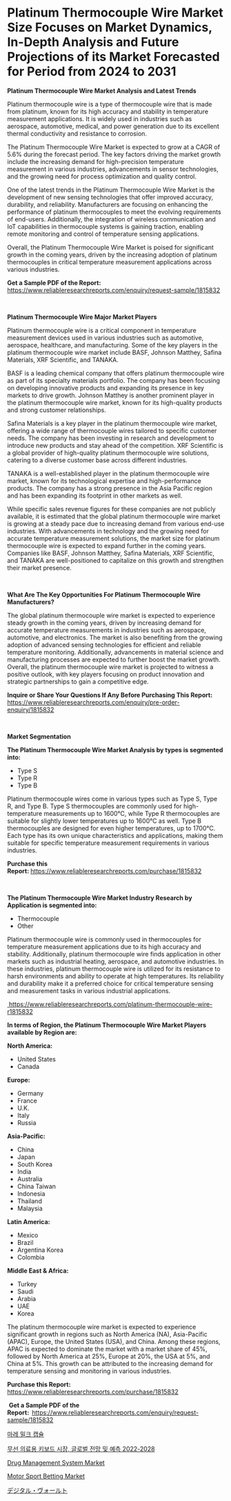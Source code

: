 <p><h1>Platinum Thermocouple Wire Market Size Focuses on Market Dynamics, In-Depth Analysis and Future Projections of its Market Forecasted for Period from 2024 to 2031</h1></p><p><strong>Platinum Thermocouple Wire Market Analysis and Latest Trends</strong></p>
<p><p>Platinum thermocouple wire is a type of thermocouple wire that is made from platinum, known for its high accuracy and stability in temperature measurement applications. It is widely used in industries such as aerospace, automotive, medical, and power generation due to its excellent thermal conductivity and resistance to corrosion.</p><p>The Platinum Thermocouple Wire Market is expected to grow at a CAGR of 5.6% during the forecast period. The key factors driving the market growth include the increasing demand for high-precision temperature measurement in various industries, advancements in sensor technologies, and the growing need for process optimization and quality control.</p><p>One of the latest trends in the Platinum Thermocouple Wire Market is the development of new sensing technologies that offer improved accuracy, durability, and reliability. Manufacturers are focusing on enhancing the performance of platinum thermocouples to meet the evolving requirements of end-users. Additionally, the integration of wireless communication and IoT capabilities in thermocouple systems is gaining traction, enabling remote monitoring and control of temperature sensing applications.</p><p>Overall, the Platinum Thermocouple Wire Market is poised for significant growth in the coming years, driven by the increasing adoption of platinum thermocouples in critical temperature measurement applications across various industries.</p></p>
<p><strong>Get a Sample PDF of the Report:&nbsp;</strong> <a href="https://www.reliableresearchreports.com/enquiry/request-sample/1815832">https://www.reliableresearchreports.com/enquiry/request-sample/1815832</a></p>
<p>&nbsp;</p>
<p><strong>Platinum Thermocouple Wire Major Market Players</strong></p>
<p><p>Platinum thermocouple wire is a critical component in temperature measurement devices used in various industries such as automotive, aerospace, healthcare, and manufacturing. Some of the key players in the platinum thermocouple wire market include BASF, Johnson Matthey, Safina Materials, XRF Scientific, and TANAKA.</p><p>BASF is a leading chemical company that offers platinum thermocouple wire as part of its specialty materials portfolio. The company has been focusing on developing innovative products and expanding its presence in key markets to drive growth. Johnson Matthey is another prominent player in the platinum thermocouple wire market, known for its high-quality products and strong customer relationships.</p><p>Safina Materials is a key player in the platinum thermocouple wire market, offering a wide range of thermocouple wires tailored to specific customer needs. The company has been investing in research and development to introduce new products and stay ahead of the competition. XRF Scientific is a global provider of high-quality platinum thermocouple wire solutions, catering to a diverse customer base across different industries.</p><p>TANAKA is a well-established player in the platinum thermocouple wire market, known for its technological expertise and high-performance products. The company has a strong presence in the Asia Pacific region and has been expanding its footprint in other markets as well.</p><p>While specific sales revenue figures for these companies are not publicly available, it is estimated that the global platinum thermocouple wire market is growing at a steady pace due to increasing demand from various end-use industries. With advancements in technology and the growing need for accurate temperature measurement solutions, the market size for platinum thermocouple wire is expected to expand further in the coming years. Companies like BASF, Johnson Matthey, Safina Materials, XRF Scientific, and TANAKA are well-positioned to capitalize on this growth and strengthen their market presence.</p></p>
<p>&nbsp;</p>
<p><strong>What Are The Key Opportunities For Platinum Thermocouple Wire Manufacturers?</strong></p>
<p><p>The global platinum thermocouple wire market is expected to experience steady growth in the coming years, driven by increasing demand for accurate temperature measurements in industries such as aerospace, automotive, and electronics. The market is also benefiting from the growing adoption of advanced sensing technologies for efficient and reliable temperature monitoring. Additionally, advancements in material science and manufacturing processes are expected to further boost the market growth. Overall, the platinum thermocouple wire market is projected to witness a positive outlook, with key players focusing on product innovation and strategic partnerships to gain a competitive edge.</p></p>
<p><strong>Inquire or Share Your Questions If Any Before Purchasing This Report:</strong> <a href="https://www.reliableresearchreports.com/enquiry/pre-order-enquiry/1815832">https://www.reliableresearchreports.com/enquiry/pre-order-enquiry/1815832</a></p>
<p>&nbsp;</p>
<p><strong>Market Segmentation</strong></p>
<p><strong>The Platinum Thermocouple Wire Market Analysis by types is segmented into:</strong></p>
<p><ul><li>Type S</li><li>Type R</li><li>Type B</li></ul></p>
<p><p>Platinum thermocouple wires come in various types such as Type S, Type R, and Type B. Type S thermocouples are commonly used for high-temperature measurements up to 1600°C, while Type R thermocouples are suitable for slightly lower temperatures up to 1600°C as well. Type B thermocouples are designed for even higher temperatures, up to 1700°C. Each type has its own unique characteristics and applications, making them suitable for specific temperature measurement requirements in various industries.</p></p>
<p><strong>Purchase this Report:&nbsp;</strong><a href="https://www.reliableresearchreports.com/purchase/1815832">https://www.reliableresearchreports.com/purchase/1815832</a></p>
<p>&nbsp;</p>
<p><strong>The Platinum Thermocouple Wire Market Industry Research by Application is segmented into:</strong></p>
<p><ul><li>Thermocouple</li><li>Other</li></ul></p>
<p><p>Platinum thermocouple wire is commonly used in thermocouples for temperature measurement applications due to its high accuracy and stability. Additionally, platinum thermocouple wire finds application in other markets such as industrial heating, aerospace, and automotive industries. In these industries, platinum thermocouple wire is utilized for its resistance to harsh environments and ability to operate at high temperatures. Its reliability and durability make it a preferred choice for critical temperature sensing and measurement tasks in various industrial applications.</p></p>
<p><a href="https://www.reliableresearchreports.com/platinum-thermocouple-wire-r1815832">&nbsp;https://www.reliableresearchreports.com/platinum-thermocouple-wire-r1815832</a></p>
<p><strong>In terms of Region, the Platinum Thermocouple Wire Market Players available by Region are:</strong></p>
<p>
    <p> <strong> North America: </strong>
        <ul>
            <li>United States</li>
            <li>Canada</li>
        </ul>
        </p> 
    <p> <strong> Europe: </strong>
        <ul>
            <li>Germany</li>
            <li>France</li>
            <li>U.K.</li>
            <li>Italy</li>
            <li>Russia</li>
        </ul>
        </p> 
    <p> <strong> Asia-Pacific: </strong>
        <ul>
            <li>China</li>
            <li>Japan</li>
            <li>South Korea</li>
            <li>India</li>
            <li>Australia</li>
            <li>China Taiwan</li>
            <li>Indonesia</li>
            <li>Thailand</li>
            <li>Malaysia</li>
        </ul>
        </p> 
    <p> <strong> Latin America: </strong>
        <ul>
            <li>Mexico</li>
            <li>Brazil</li>
            <li>Argentina Korea</li>
            <li>Colombia</li>
        </ul>
        </p> 
    <p> <strong> Middle East & Africa: </strong>
        <ul>
            <li>Turkey</li>
            <li>Saudi</li>
            <li>Arabia</li>
            <li>UAE</li>
            <li>Korea</li>
        </ul>
    </p>
    </p>
<p><p>The platinum thermocouple wire market is expected to experience significant growth in regions such as North America (NA), Asia-Pacific (APAC), Europe, the United States (USA), and China. Among these regions, APAC is expected to dominate the market with a market share of 45%, followed by North America at 25%, Europe at 20%, the USA at 5%, and China at 5%. This growth can be attributed to the increasing demand for temperature sensing and monitoring in various industries.</p></p>
<p><strong>Purchase this Report: </strong><a href="https://www.reliableresearchreports.com/purchase/1815832">https://www.reliableresearchreports.com/purchase/1815832</a></p>
<p>&nbsp;<strong>Get a Sample PDF of the Report:&nbsp;&nbsp;</strong><a href="https://www.reliableresearchreports.com/enquiry/request-sample/1815832">https://www.reliableresearchreports.com/enquiry/request-sample/1815832</a></p>
<p><strong></strong></p>
<p><p><a href="https://medium.com/@howaoole34545/%EB%A7%88%EB%A0%88%EC%9A%B0%EC%9C%A0-%EC%BA%A1%EC%8A%90-%EC%8B%9C%EC%9E%A5-%EB%B6%84%EC%84%9D-%EC%97%B0%ED%8F%89%EA%B7%A0-%EC%84%B1%EC%9E%A5%EB%A5%A0-cagr-%EC%8B%9C%EC%9E%A5-%EC%84%B8%EB%B6%84%ED%99%94-%EB%B0%8F-%EA%B8%80%EB%A1%9C%EB%B2%8C-%EC%82%B0%EC%97%85-%EA%B0%9C%EC%9A%94-16352a6108e4">마레 밀크 캡슐</a></p><p><a href="https://github.com/ROBERTS65DAVID/Market-Research-Report-List-1/blob/main/6167135129997.md">무선 의료용 키보드 시장, 글로벌 전망 및 예측 2022-2028</a></p><p><a href="https://github.com/mancsybtousav/Market-Research-Report-List-3/blob/main/drug-management-system-market.md">Drug Management System Market</a></p><p><a href="https://github.com/josesg55/Market-Research-Report-List-3/blob/main/motor-sport-betting-market.md">Motor Sport Betting Market</a></p><p><a href="https://medium.com/@hazelnutt83/%E3%83%87%E3%82%B8%E3%82%BF%E3%83%AB%E3%83%B4%E3%82%A9%E3%83%BC%E3%83%AB%E3%83%88%E5%B8%82%E5%A0%B4-%E3%82%BF%E3%82%A4%E3%83%97-%E3%82%A2%E3%83%97%E3%83%AA%E3%82%B1%E3%83%BC%E3%82%B7%E3%83%A7%E3%83%B3-%E5%9C%B0%E7%90%86%E3%81%AB%E3%82%88%E3%82%8B%E5%8C%85%E6%8B%AC%E7%9A%84%E3%81%AA%E8%A9%95%E4%BE%A1-2b5217e51e5a">デジタル・ヴォールト</a></p></p>